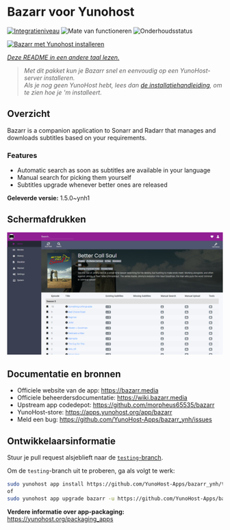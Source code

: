 <!--
NB: Deze README is automatisch gegenereerd door <https://github.com/YunoHost/apps/tree/master/tools/readme_generator>
Hij mag NIET handmatig aangepast worden.
-->

# Bazarr voor Yunohost

[![Integratieniveau](https://apps.yunohost.org/badge/integration/bazarr)](https://ci-apps.yunohost.org/ci/apps/bazarr/)
![Mate van functioneren](https://apps.yunohost.org/badge/state/bazarr)
![Onderhoudsstatus](https://apps.yunohost.org/badge/maintained/bazarr)

[![Bazarr met Yunohost installeren](https://install-app.yunohost.org/install-with-yunohost.svg)](https://install-app.yunohost.org/?app=bazarr)

*[Deze README in een andere taal lezen.](./ALL_README.md)*

> *Met dit pakket kun je Bazarr snel en eenvoudig op een YunoHost-server installeren.*  
> *Als je nog geen YunoHost hebt, lees dan [de installatiehandleiding](https://yunohost.org/install), om te zien hoe je 'm installeert.*

## Overzicht

Bazarr is a companion application to Sonarr and Radarr that manages and downloads subtitles based on your requirements.

### Features

- Automatic search as soon as subtitles are available in your language
- Manual search for picking them yourself
- Subtitles upgrade whenever better ones are released


**Geleverde versie:** 1.5.0~ynh1

## Schermafdrukken

![Schermafdrukken van Bazarr](./doc/screenshots/bazarr.png)

## Documentatie en bronnen

- Officiele website van de app: <https://bazarr.media>
- Officiele beheerdersdocumentatie: <https://wiki.bazarr.media>
- Upstream app codedepot: <https://github.com/morpheus65535/bazarr>
- YunoHost-store: <https://apps.yunohost.org/app/bazarr>
- Meld een bug: <https://github.com/YunoHost-Apps/bazarr_ynh/issues>

## Ontwikkelaarsinformatie

Stuur je pull request alsjeblieft naar de [`testing`-branch](https://github.com/YunoHost-Apps/bazarr_ynh/tree/testing).

Om de `testing`-branch uit te proberen, ga als volgt te werk:

```bash
sudo yunohost app install https://github.com/YunoHost-Apps/bazarr_ynh/tree/testing --debug
of
sudo yunohost app upgrade bazarr -u https://github.com/YunoHost-Apps/bazarr_ynh/tree/testing --debug
```

**Verdere informatie over app-packaging:** <https://yunohost.org/packaging_apps>
